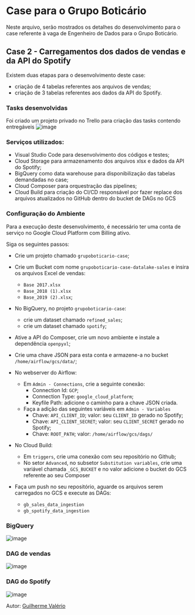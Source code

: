 # Case para o Grupo Boticário

Neste arquivo, serão mostrados os detalhes do desenvolvimento para o case referente à vaga de Engenheiro de Dados para o Grupo Boticário.

## Case 2 - Carregamentos dos dados de vendas e da API do Spotify

Existem duas etapas para o desenvolvimento deste case:
- criação de 4 tabelas referentes aos arquivos de vendas;
- criação de 3 tabelas referentes aos dados da API do Spotify.

### Tasks desenvolvidas

Foi criado um projeto privado no Trello para criação das tasks contendo entregáveis
![image](https://github.com/guilhermevalerio16/grupoboticario-case/assets/61855053/71665ad1-8046-49c5-8cdf-e5eb72e8693b)

### Serviços utilizados:
- Visual Studio Code para desenvolvimento dos códigos e testes;
- Cloud Storage para armazenamento dos arquivos xlsx e dados da API do Spotify;
- BigQuery como data warehouse para disponibilização das tabelas demandadas no case;
- Cloud Composer para orquestração das pipelines;
- Cloud Build para criação do CI/CD responsável por fazer replace dos arquivos atualizados no GitHub dentro do bucket de DAGs no GCS

### Configuração do Ambiente

Para a execução deste desenvolvimento, é necessário ter uma conta de serviço no Google Cloud Platform com Billing ativo.

Siga os seguintes passos:

* Crie um projeto chamado `grupoboticario-case`;

* Crie um Bucket com nome `grupoboticario-case-datalake-sales` e insira os arquivos Excel de vendas:
    - `Base 2017.xlsx`
    - `Base_2018 (1).xlsx`
    - `Base_2019 (2).xlsx`;

* No BigQuery, no projeto `grupoboticario-case`:
    - crie um dataset chamado `refined_sales`;
    - crie um dataset chamado `spotify`;

* Ative a API do Composer, crie um novo ambiente e instale a dependência `openpyxl`;
* Crie uma chave JSON para esta conta e armazene-a no bucket `/home/airflow/gcs/data/`;

* No webserver do Airflow:
    * Em `Admin - Connections`, crie a seguinte conexão:
        - Connection Id: `GCP`;
        - Connection Type: `google_cloud_platform`;
        - Keyfile Path: adicione o caminho para a chave JSON criada.
    * Faça a adição das seguintes variáveis em `Admin - Variables`
        - Chave: `API_CLIENT_ID`; valor: seu `CLIENT_ID` gerado no Spotify;
        - Chave: `API_CLIENT_SECRET`; valor: seu `CLIENT_SECRET` gerado no Spotify;
        - Chave: `ROOT_PATH`; valor: `/home/airflow/gcs/dags/`

* No Cloud Build:
    - Em `triggers`, crie uma conexão com seu repositório no Github;
    - No setor `Advanced`, no subsetor `Substitution variables`, crie uma variável chamada `_GCS_BUCKET` e no valor adicione o bucket do GCS referente ao seu Composer

* Faça um push no seu repositório, aguarde os arquivos serem carregados no GCS e execute as DAGs:
  - `gb_sales_data_ingestion`
  - `gb_spotify_data_ingestion`

### BigQuery
![image](https://github.com/guilhermevalerio16/grupoboticario-case/assets/61855053/03b3b07e-18f5-4161-a50e-97f4a95cb55f)

### DAG de vendas
![image](https://github.com/guilhermevalerio16/grupoboticario-case/assets/61855053/49a28a89-cbb6-4585-bd22-85821f0c83c0)

### DAG do Spotify
![image](https://github.com/guilhermevalerio16/grupoboticario-case/assets/61855053/a5953867-16db-4437-a1e5-78824b64b1a7)


Autor: [Guilherme Valério](https://www.linkedin.com/in/guilhermevalerio/)
